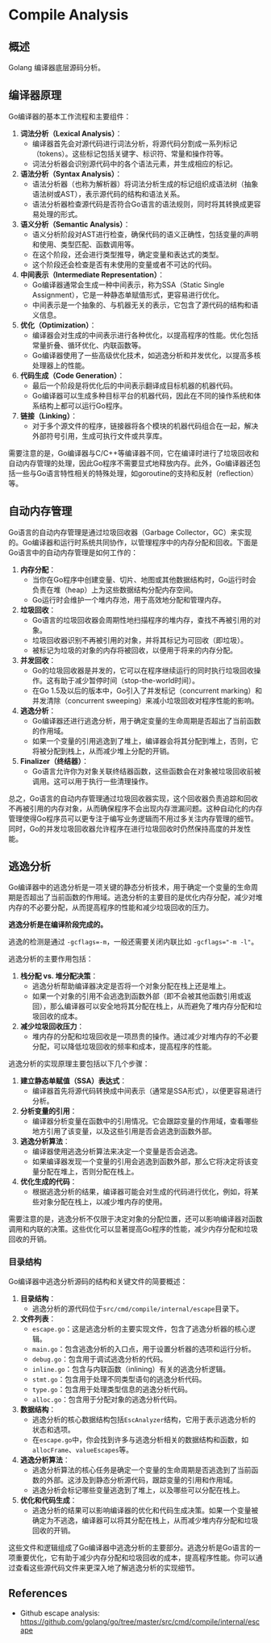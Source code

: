 # Compile Analysis

## 概述

Golang 编译器底层源码分析。

## 编译器原理

Go编译器的基本工作流程和主要组件：

1. **词法分析（Lexical Analysis）**：
   - 编译器首先会对源代码进行词法分析，将源代码分割成一系列标记（tokens）。这些标记包括关键字、标识符、常量和操作符等。
   - 词法分析器会识别源代码中的各个语法元素，并生成相应的标记。
2. **语法分析（Syntax Analysis）**：
   - 语法分析器（也称为解析器）将词法分析生成的标记组织成语法树（抽象语法树或AST），表示源代码的结构和语法关系。
   - 语法分析器检查源代码是否符合Go语言的语法规则，同时将其转换成更容易处理的形式。
3. **语义分析（Semantic Analysis）**：
   - 语义分析阶段对AST进行检查，确保代码的语义正确性，包括变量的声明和使用、类型匹配、函数调用等。
   - 在这个阶段，还会进行类型推导，确定变量和表达式的类型。
   - 这个阶段还会检查是否有未使用的变量或者不可达的代码。
4. **中间表示（Intermediate Representation）**：
   - Go编译器通常会生成一种中间表示，称为SSA（Static Single Assignment），它是一种静态单赋值形式，更容易进行优化。
   - 中间表示是一个抽象的、与机器无关的表示，它包含了源代码的结构和语义信息。
5. **优化（Optimization）**：
   - 编译器会对生成的中间表示进行各种优化，以提高程序的性能。优化包括常量折叠、循环优化、内联函数等。
   - Go编译器使用了一些高级优化技术，如逃逸分析和并发优化，以提高多核处理器上的性能。
6. **代码生成（Code Generation）**：
   - 最后一个阶段是将优化后的中间表示翻译成目标机器的机器代码。
   - Go编译器可以生成多种目标平台的机器代码，因此在不同的操作系统和体系结构上都可以运行Go程序。
7. **链接（Linking）**：
   - 对于多个源文件的程序，链接器将各个模块的机器代码组合在一起，解决外部符号引用，生成可执行文件或共享库。

需要注意的是，Go编译器与C/C++等编译器不同，它在编译时进行了垃圾回收和自动内存管理的处理，因此Go程序不需要显式地释放内存。此外，Go编译器还包括一些与Go语言特性相关的特殊处理，如goroutine的支持和反射（reflection）等。

## 自动内存管理

Go语言的自动内存管理是通过垃圾回收器（Garbage Collector，GC）来实现的。Go编译器和运行时系统共同协作，以管理程序中的内存分配和回收。下面是Go语言中的自动内存管理是如何工作的：

1. **内存分配**：
   - 当你在Go程序中创建变量、切片、地图或其他数据结构时，Go运行时会负责在堆（heap）上为这些数据结构分配内存空间。
   - Go运行时会维护一个堆内存池，用于高效地分配和管理内存。
2. **垃圾回收**：
   - Go语言的垃圾回收器会周期性地扫描程序的堆内存，查找不再被引用的对象。
   - 垃圾回收器识别不再被引用的对象，并将其标记为可回收（即垃圾）。
   - 被标记为垃圾的对象的内存将被回收，以便用于将来的内存分配。
3. **并发回收**：
   - Go的垃圾回收器是并发的，它可以在程序继续运行的同时执行垃圾回收操作。这有助于减少暂停时间（stop-the-world时间）。
   - 在Go 1.5及以后的版本中，Go引入了并发标记（concurrent marking）和并发清除（concurrent sweeping）来减小垃圾回收对程序性能的影响。
4. **逃逸分析**：
   - Go编译器还进行逃逸分析，用于确定变量的生命周期是否超出了当前函数的作用域。
   - 如果一个变量的引用逃逸到了堆上，编译器会将其分配到堆上，否则，它将被分配到栈上，从而减少堆上分配的开销。
5. **Finalizer（终结器）**：
   - Go语言允许你为对象关联终结器函数，这些函数会在对象被垃圾回收前被调用。这可以用于执行一些清理操作。

总之，Go语言的自动内存管理通过垃圾回收器实现，这个回收器负责追踪和回收不再被引用的内存对象，从而确保程序不会出现内存泄漏问题。这种自动化的内存管理使得Go程序员可以更专注于编写业务逻辑而不用过多关注内存管理的细节。同时，Go的并发垃圾回收器允许程序在进行垃圾回收时仍然保持高度的并发性能。



## 逃逸分析

 Go编译器中的逃逸分析是一项关键的静态分析技术，用于确定一个变量的生命周期是否超出了当前函数的作用域。逃逸分析的主要目的是优化内存分配，减少对堆内存的不必要分配，从而提高程序的性能和减少垃圾回收的压力。

**逃逸分析是在编译阶段完成的。**

逃逸的检测是通过 `-gcflags=-m`，一般还需要关闭内联比如 `-gcflags="-m -l"`。



逃逸分析的主要作用包括：

1. **栈分配 vs. 堆分配决策**：
   - 逃逸分析帮助编译器决定是否将一个对象分配在栈上还是堆上。
   - 如果一个对象的引用不会逃逸到函数外部（即不会被其他函数引用或返回），那么编译器可以安全地将其分配在栈上，从而避免了堆内存分配和垃圾回收的成本。
2. **减少垃圾回收压力**：
   - 堆内存的分配和垃圾回收是一项昂贵的操作。通过减少对堆内存的不必要分配，可以降低垃圾回收的频率和成本，提高程序的性能。

逃逸分析的实现原理主要包括以下几个步骤：

1. **建立静态单赋值（SSA）表达式**：
   - 编译器首先将源代码转换成中间表示（通常是SSA形式），以便更容易进行分析。
2. **分析变量的引用**：
   - 编译器分析变量在函数中的引用情况。它会跟踪变量的作用域，查看哪些地方引用了该变量，以及这些引用是否会逃逸到函数外部。
3. **逃逸分析算法**：
   - 编译器使用逃逸分析算法来决定一个变量是否会逃逸。
   - 如果编译器发现一个变量的引用会逃逸到函数外部，那么它将决定将该变量分配在堆上，否则分配在栈上。
4. **优化生成的代码**：
   - 根据逃逸分析的结果，编译器可能会对生成的代码进行优化，例如，将某些对象分配在栈上，以减少堆内存的使用。

需要注意的是，逃逸分析不仅限于决定对象的分配位置，还可以影响编译器对函数调用和内联的决策。这些优化可以显著提高Go程序的性能，减少内存分配和垃圾回收的开销。





### 目录结构

Go编译器中逃逸分析源码的结构和关键文件的简要概述：

1. **目录结构**：
   - 逃逸分析的源代码位于`src/cmd/compile/internal/escape`目录下。
2. **文件列表**：
   - `escape.go`：这是逃逸分析的主要实现文件，包含了逃逸分析器的核心逻辑。
   - `main.go`：包含逃逸分析的入口点，用于设置分析器的选项和运行分析。
   - `debug.go`：包含用于调试逃逸分析的代码。
   - `inline.go`：包含与内联函数（inlining）有关的逃逸分析逻辑。
   - `stmt.go`：包含用于处理不同类型语句的逃逸分析代码。
   - `type.go`：包含用于处理类型信息的逃逸分析代码。
   - `alloc.go`：包含用于分配对象的逃逸分析代码。
3. **数据结构**：
   - 逃逸分析的核心数据结构包括`EscAnalyzer`结构，它用于表示逃逸分析的状态和选项。
   - 在`escape.go`中，你会找到许多与逃逸分析相关的数据结构和函数，如`allocFrame`、`valueEscapes`等。
4. **逃逸分析算法**：
   - 逃逸分析算法的核心任务是确定一个变量的生命周期是否逃逸到了当前函数的外部。这涉及到静态分析源代码，跟踪变量的引用和作用域。
   - 逃逸分析会标记哪些变量逃逸到了堆上，以及哪些可以分配在栈上。
5. **优化和代码生成**：
   - 逃逸分析的结果可以影响编译器的优化和代码生成决策。如果一个变量被确定为不逃逸，编译器可以将其分配在栈上，从而减少堆内存分配和垃圾回收的开销。

这些文件和逻辑组成了Go编译器中逃逸分析的主要部分。逃逸分析是Go语言的一项重要优化，它有助于减少内存分配和垃圾回收的成本，提高程序性能。你可以通过查看这些源代码文件来更深入地了解逃逸分析的实现细节。



## References

- Github escape analysis: https://github.com/golang/go/tree/master/src/cmd/compile/internal/escape















